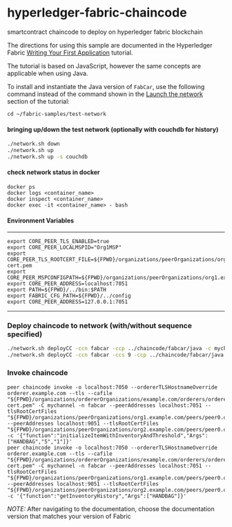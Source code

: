 # hyperledger-fabric-chaincode
smartcontract chaincode to deploy on hyperledger fabric blockchain

The directions for using this sample are documented in the Hyperledger Fabric
[Writing Your First Application](https://hyperledger-fabric.readthedocs.io/en/latest/write_first_app.html) tutorial.

The tutorial is based on JavaScript, however the same concepts are applicable when using Java.

To install and instantiate the Java version of `FabCar`, use the following command instead of the command shown in the [Launch the network](https://hyperledger-fabric.readthedocs.io/en/release-1.4/write_first_app.html#launch-the-network) section of the tutorial:


```git
cd ~/fabric-samples/test-network
```

#### bringing up/down the test network (optionally with couchdb for history)

```bash
./network.sh down
./network.sh up
./network.sh up -s couchdb
```

#### check network status in docker

```docker
docker ps
docker logs <container_name>
docker inspect <container_name>
docker exec -it <container_name> - bash
```

#### Environment Variables
____

```
export CORE_PEER_TLS_ENABLED=true
export CORE_PEER_LOCALMSPID="Org1MSP"
export CORE_PEER_TLS_ROOTCERT_FILE=${FPWD}/organizations/peerOrganizations/org1.example.com/tlsca/tlsca.org1.example.com-cert.pem
export CORE_PEER_MSPCONFIGPATH=${FPWD}/organizations/peerOrganizations/org1.example.com/users/Admin@org1.example.com/msp
export CORE_PEER_ADDRESS=localhost:7051
export PATH=${FPWD}/../bin:$PATH
export FABRIC_CFG_PATH=${FPWD}/../config
export CORE_PEER_ADDRESS=127.0.0.1:7051
```
____

### Deploy chaincode to network (with/without sequence specified)

```bash
./network.sh deployCC -ccn fabcar -ccp ../chaincode/fabcar/java -c mychannel -ccl java
./network.sh deployCC -ccn fabcar -ccs 9 -ccp ../chaincode/fabcar/java -c mychannel -ccl java
```

### Invoke chaincode

```
peer chaincode invoke -o localhost:7050 --ordererTLSHostnameOverride orderer.example.com --tls --cafile "${FPWD}/organizations/ordererOrganizations/example.com/orderers/orderer.example.com/msp/tlscacerts/tlsca.example.com-cert.pem" -C mychannel -n fabcar --peerAddresses localhost:7051 --tlsRootCertFiles "${FPWD}/organizations/peerOrganizations/org1.example.com/peers/peer0.org1.example.com/tls/ca.crt" --peerAddresses localhost:9051 --tlsRootCertFiles "${FPWD}/organizations/peerOrganizations/org2.example.com/peers/peer0.org2.example.com/tls/ca.crt" -c '{"function":"initializeItemWithInventoryAndThreshold","Args":["HANDBAG","5","1"]}'
peer chaincode invoke -o localhost:7050 --ordererTLSHostnameOverride orderer.example.com --tls --cafile "${FPWD}/organizations/ordererOrganizations/example.com/orderers/orderer.example.com/msp/tlscacerts/tlsca.example.com-cert.pem" -C mychannel -n fabcar --peerAddresses localhost:7051 --tlsRootCertFiles "${FPWD}/organizations/peerOrganizations/org1.example.com/peers/peer0.org1.example.com/tls/ca.crt" --peerAddresses localhost:9051 --tlsRootCertFiles "${FPWD}/organizations/peerOrganizations/org2.example.com/peers/peer0.org2.example.com/tls/ca.crt" -c '{"function":"getInventoryHistory","Args":["HANDBAG"]}'
```

*NOTE:* After navigating to the documentation, choose the documentation version that matches your version of Fabric
